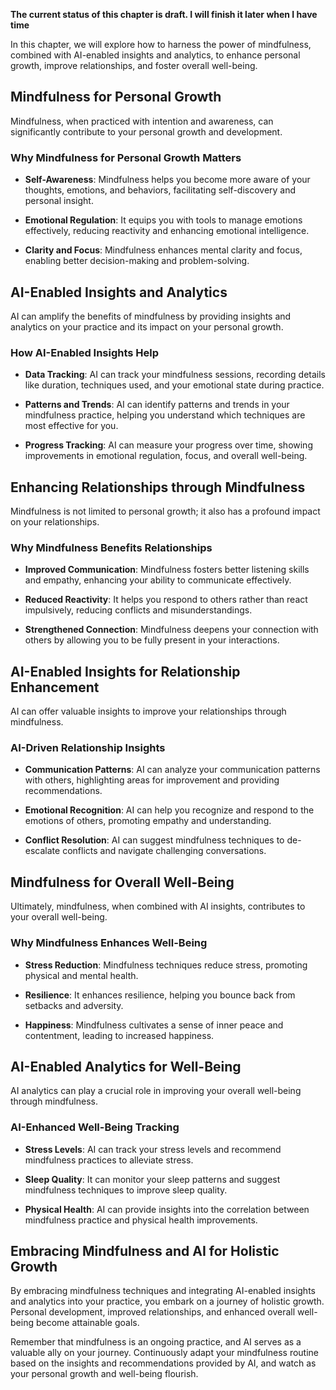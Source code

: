 **The current status of this chapter is draft. I will finish it later when I have time**

In this chapter, we will explore how to harness the power of mindfulness, combined with AI-enabled insights and analytics, to enhance personal growth, improve relationships, and foster overall well-being.

Mindfulness for Personal Growth
-------------------------------

Mindfulness, when practiced with intention and awareness, can significantly contribute to your personal growth and development.

### **Why Mindfulness for Personal Growth Matters**

* **Self-Awareness**: Mindfulness helps you become more aware of your thoughts, emotions, and behaviors, facilitating self-discovery and personal insight.

* **Emotional Regulation**: It equips you with tools to manage emotions effectively, reducing reactivity and enhancing emotional intelligence.

* **Clarity and Focus**: Mindfulness enhances mental clarity and focus, enabling better decision-making and problem-solving.

AI-Enabled Insights and Analytics
---------------------------------

AI can amplify the benefits of mindfulness by providing insights and analytics on your practice and its impact on your personal growth.

### **How AI-Enabled Insights Help**

* **Data Tracking**: AI can track your mindfulness sessions, recording details like duration, techniques used, and your emotional state during practice.

* **Patterns and Trends**: AI can identify patterns and trends in your mindfulness practice, helping you understand which techniques are most effective for you.

* **Progress Tracking**: AI can measure your progress over time, showing improvements in emotional regulation, focus, and overall well-being.

Enhancing Relationships through Mindfulness
-------------------------------------------

Mindfulness is not limited to personal growth; it also has a profound impact on your relationships.

### **Why Mindfulness Benefits Relationships**

* **Improved Communication**: Mindfulness fosters better listening skills and empathy, enhancing your ability to communicate effectively.

* **Reduced Reactivity**: It helps you respond to others rather than react impulsively, reducing conflicts and misunderstandings.

* **Strengthened Connection**: Mindfulness deepens your connection with others by allowing you to be fully present in your interactions.

AI-Enabled Insights for Relationship Enhancement
------------------------------------------------

AI can offer valuable insights to improve your relationships through mindfulness.

### **AI-Driven Relationship Insights**

* **Communication Patterns**: AI can analyze your communication patterns with others, highlighting areas for improvement and providing recommendations.

* **Emotional Recognition**: AI can help you recognize and respond to the emotions of others, promoting empathy and understanding.

* **Conflict Resolution**: AI can suggest mindfulness techniques to de-escalate conflicts and navigate challenging conversations.

Mindfulness for Overall Well-Being
----------------------------------

Ultimately, mindfulness, when combined with AI insights, contributes to your overall well-being.

### **Why Mindfulness Enhances Well-Being**

* **Stress Reduction**: Mindfulness techniques reduce stress, promoting physical and mental health.

* **Resilience**: It enhances resilience, helping you bounce back from setbacks and adversity.

* **Happiness**: Mindfulness cultivates a sense of inner peace and contentment, leading to increased happiness.

AI-Enabled Analytics for Well-Being
-----------------------------------

AI analytics can play a crucial role in improving your overall well-being through mindfulness.

### **AI-Enhanced Well-Being Tracking**

* **Stress Levels**: AI can track your stress levels and recommend mindfulness practices to alleviate stress.

* **Sleep Quality**: It can monitor your sleep patterns and suggest mindfulness techniques to improve sleep quality.

* **Physical Health**: AI can provide insights into the correlation between mindfulness practice and physical health improvements.

Embracing Mindfulness and AI for Holistic Growth
------------------------------------------------

By embracing mindfulness techniques and integrating AI-enabled insights and analytics into your practice, you embark on a journey of holistic growth. Personal development, improved relationships, and enhanced overall well-being become attainable goals.

Remember that mindfulness is an ongoing practice, and AI serves as a valuable ally on your journey. Continuously adapt your mindfulness routine based on the insights and recommendations provided by AI, and watch as your personal growth and well-being flourish.
